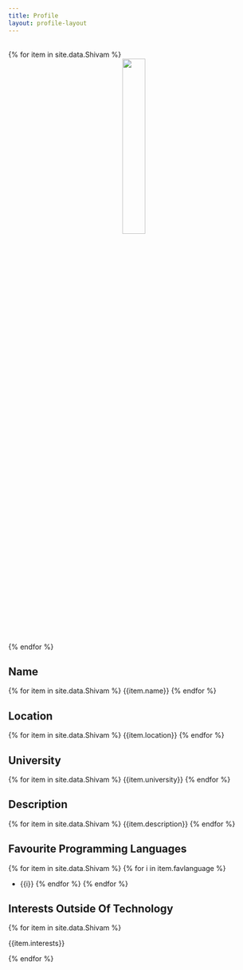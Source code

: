```yaml
---
title: Profile
layout: profile-layout
---
```



<br>
{% for item in site.data.Shivam %}
<div align="center">
<img src="../assets/img/{{ item.img }}" class="pod-img" width="30%"/>
</div>
{% endfor %}

## Name
{% for item in site.data.Shivam %}
{{item.name}}
{% endfor %}

## Location

{% for item in site.data.Shivam %}
{{item.location}}
{% endfor %}



## University

{% for item in site.data.Shivam %}
{{item.university}}
{% endfor %}


## Description

{% for item in site.data.Shivam %}
{{item.description}}
{% endfor %}


## Favourite Programming Languages

{% for item in site.data.Shivam %}
{% for i in item.favlanguage %}
- {{i}}
{% endfor %}
{% endfor %}


## Interests Outside Of Technology

{% for item in site.data.Shivam %}

{{item.interests}}

{% endfor %}